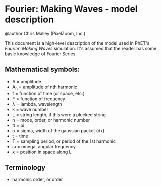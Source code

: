# Fourier: Making Waves - model description

@author Chris Malley (PixelZoom, Inc.)

This document is a high-level description of the model used in PhET's _Fourier: Making Waves_ simulation.
It's assumed that the reader has some basic knowledge of Fourier Series.

## Mathematical symbols:

* A = amplitude
* A<sub>n</sub> = amplitude of nth harmonic
* f = function of time (or space, etc.)
* F = function of frequency
* λ = lambda, wavelength
* k = wave number
* L = string length, if this were a plucked string
* n = mode, order, or harmonic number
* π = pi
* σ = sigma, width of the gaussian packet (dx)
* t = time
* T = sampling period, or period of the 1st harmonic
* ω = omega, angular frequency
* x = position in space along L

## Terminology

* harmonic order, or order